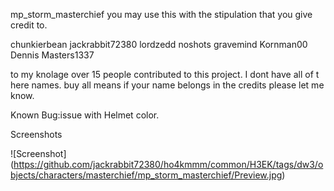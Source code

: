 mp_storm_masterchief
you may use this with the stipulation that you give credit to.

chunkierbean
jackrabbit72380
lordzedd
noshots
gravemind
Kornman00
Dennis
Masters1337

to my knolage over 15 people contributed to this project.  I dont have all of t here names.
buy all means if your name belongs in the credits please let me know.

Known Bug:issue with Helmet color.

Screenshots

!\[Screenshot](https://github.com/jackrabbit72380/ho4kmmm/common/H3EK/tags/dw3/objects/characters/masterchief/mp_storm_masterchief/Preview.jpg)



